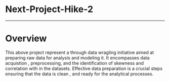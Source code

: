 # Next-Project-Hike-2
----------------------------------------------------------------------------------------------------------------------------------------------------------
# Overview 
This above project represent a through data wragling initiative aimed at preparing raw data for analysis and modeling it. It encompasses data acquistion , preprocessing, and the identification of skewness and correlation with in the  datasets. Effective data preparation is a crucial steps ensuring that the data is clean , and ready for the analytical processes.


